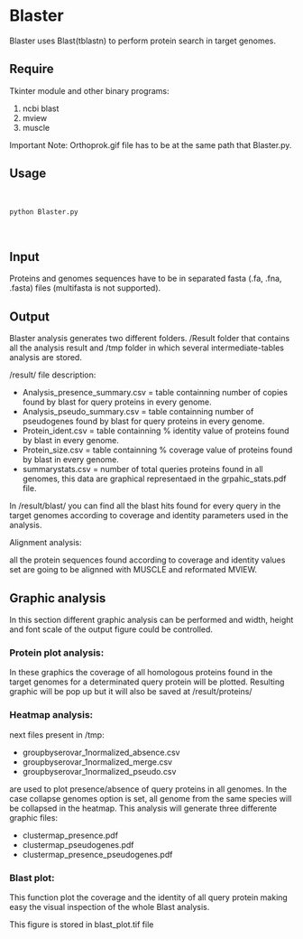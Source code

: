 # Blaster

Blaster uses Blast(tblastn) to perform protein search in target genomes. 

## Require

Tkinter module and other binary programs:

1. ncbi blast
2. mview
3. muscle

Important Note: Orthoprok.gif file has to be at the same path that Blaster.py.

## Usage

<br />

`python Blaster.py`

<br />

## Input

Proteins and genomes sequences have to be in separated fasta (.fa, .fna, .fasta) files (multifasta is not supported).


## Output

Blaster analysis generates two different folders. /Result folder that contains all the analysis result and /tmp folder in which several intermediate-tables analysis are stored.

/result/ file description:

- Analysis_presence_summary.csv = table containning number of copies found by blast for query proteins in every genome.
- Analysis_pseudo_summary.csv = table containning number of pseudogenes found by blast for query proteins in every genome.
- Protein_ident.csv = table containning % identity value of proteins found by blast in every genome.
- Protein_size.csv = table containning % coverage value of proteins found by blast in every genome.
- summarystats.csv = number of total queries proteins found in all genomes, this data are graphical representaed in the grpahic_stats.pdf file.

In /result/blast/ you can find all the blast hits found for every query in the target genomes according to coverage and identity parameters used in the analysis.


Alignment analysis:

all the protein sequences found according to coverage and identity values set are going to be alignned with MUSCLE and reformated MVIEW.


## Graphic analysis


In this section different graphic analysis can be performed and width, height and font scale of the output  figure could be controlled.

### Protein plot analysis:
In these graphics the coverage of all homologous proteins found in the target genomes for a determinated query protein will be plotted. Resulting graphic will be pop up but it will also be saved at /result/proteins/


### Heatmap analysis:

next files present in /tmp:
- groupbyserovar_1normalized_absence.csv
- groupbyserovar_1normalized_merge.csv
- groupbyserovar_1normalized_pseudo.csv

are used to plot presence/absence of query proteins in all genomes. In the case collapse genomes option is set, all genome from the same species will be collapsed in the heatmap.
This analysis will generate three differente graphic files:

- clustermap_presence.pdf
- clustermap_pseudogenes.pdf
- clustermap_presence_pseudogenes.pdf



### Blast plot:

This function plot the coverage and the identity of all query protein making easy the visual inspection of the whole Blast analysis.

This figure is stored in blast_plot.tif file




